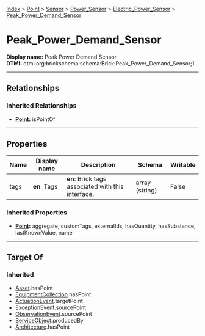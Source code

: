 [Index](../../../../index.md) > [Point](../../../Point.md) > [Sensor](../../Sensor.md) > [Power_Sensor](../Power_Sensor.md) > [Electric_Power_Sensor](Electric_Power_Sensor.md) > [Peak_Power_Demand_Sensor](#)
# Peak_Power_Demand_Sensor

**Display name:** Peak Power Demand Sensor<br />
**DTMI:** dtmi:org:brickschema:schema:Brick:Peak_Power_Demand_Sensor;1

---

## Relationships

### Inherited Relationships
* **[Point](../../../Point.md):** isPointOf

---

## Properties

|Name|Display name|Description|Schema|Writable|
|-|-|-|-|-|
|tags|**en**: Tags|**en**: Brick tags associated with this interface.|array (string)|False|
### Inherited Properties
* **[Point](../../../Point.md):** aggregate, customTags, externalIds, hasQuantity, hasSubstance, lastKnownValue, name

---

## Target Of
### Inherited
* [Asset](../../../../Asset/Asset.md).hasPoint
* [EquipmentCollection](../../../../Collection/EquipmentCollection.md).hasPoint
* [ActuationEvent](../../../../Event/PointEvent/ActuationEvent.md).targetPoint
* [ExceptionEvent](../../../../Event/PointEvent/ExceptionEvent.md).sourcePoint
* [ObservationEvent](../../../../Event/PointEvent/ObservationEvent.md).sourcePoint
* [ServiceObject](../../../../Information/ServiceObject/ServiceObject.md).producedBy
* [Architecture](../../../../Space/Architecture/Architecture.md).hasPoint
